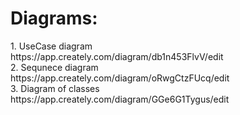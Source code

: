 <h1>Diagrams:</h1>
1. UseCase diagram<br>
  https://app.creately.com/diagram/db1n453FlvV/edit <br>
2. Sequnece diagram<br>
  https://app.creately.com/diagram/oRwgCtzFUcq/edit <br>
3. Diagram of classes<br>
  https://app.creately.com/diagram/GGe6G1Tygus/edit <br>
 
